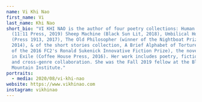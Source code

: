 ```yaml
---
name: Vi Khi Nao
first_name: Vi
last_name: Khi Nao
short_bio: "VI KHI NAO is the author of four poetry collections: Human Tetris
  (11:11 Press, 2019) Sheep Machine (Black Sun Lit, 2018), Umbilical Hospital
  (Press 1913, 2017), The Old Philosopher (winner of the Nightboat Prize for
  2014), & of the short stories collection, A Brief Alphabet of Torture (winner
  of the 2016 FC2's Ronald Sukenick Innovative Fiction Prize), the novel, Fish
  in Exile (Coffee House Press, 2016). Her work includes poetry, fiction, film
  and cross-genre collaboration. She was the Fall 2019 fellow at the Black
  Mountain Institute."
portraits:
  - media: 2020/08/vi-khi-nao
website: https://www.vikhinao.com
instagram: vikhinao
---
```

